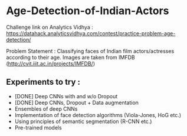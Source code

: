 # Age-Detection-of-Indian-Actors

Challenge link on Analytics Vidhya : https://datahack.analyticsvidhya.com/contest/practice-problem-age-detection/

Problem Statement : Classifying faces of Indian film actors/actresses according to their age. Images are taken from IMFDB (http://cvit.iiit.ac.in/projects/IMFDB/)

## Experiments to try :

- [DONE] Deep CNNs with and w/o Dropout
- [DONE] Deep CNNs, Dropout + Data augmentation
- Ensembles of deep CNNs
- Implementation of face detection algorithms (Viola-Jones, HoG etc.)
- Using principles of semantic segmentation (R-CNN etc.)
- Pre-trained models


